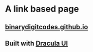 # A link based page

## [binarydigitcodes.github.io](https://binarydigitcodes.github.io/)

## Built with [Dracula UI](https://ui.draculatheme.com/)